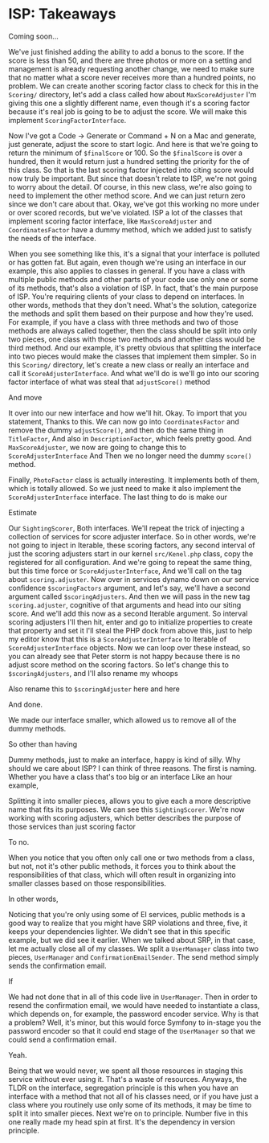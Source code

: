 # ISP: Takeaways

Coming soon...

We've just finished adding the ability to add a bonus to the score. If the score is
less than 50, and there are three photos or more on a setting and management is
already requesting another change, we need to make sure that no matter what a score
never receives more than a hundred points, no problem. We can create another scoring
factor class to check for this in the `Scoring/` directory, let's add a class called how
about `MaxScoreAdjuster` I'm giving this one a slightly different name, even though
it's a scoring factor because it's real job is going to be to adjust the score. We
will make this implement `ScoringFactorInterface`.

Now I've got a Code -> Generate or Command + N on a Mac and generate, just generate,
adjust the score to start logic. And here is that we're going to return the minimum
of `$finalScore` or 100. So the `$finalScore` is over a hundred, then it would return
just a hundred setting the priority for the of this class. So that is the last
scoring factor injected into citing score would now truly be important. But since
that doesn't relate to ISP, we're not going to worry about the detail. Of course, in
this new class, we're also going to need to implement the other method score. And we
can just return zero since we don't care about that. Okay, we've got this working no
more under or over scored records, but we've violated. ISP a lot of the classes
that implement scoring factor interface, like `MaxScoreAdjuster` and `CoordinatesFactor`
have a dummy method, which we added just to satisfy the needs of the interface.

When you see something like this, it's a signal that your interface is polluted or
has gotten fat. But again, even though we're using an interface in our example, this
also applies to classes in general. If you have a class with multiple public methods
and other parts of your code use only one or some of its methods, that's also a
violation of ISP. In fact, that's the main purpose of ISP. You're requiring clients
of your class to depend on interfaces. In other words, methods that they don't need.
What's the solution, categorize the methods and split them based on their purpose and
how they're used. For example, if you have a class with three methods and two of
those methods are always called together, then the class should be split into only
two pieces, one class with those two methods and another class would be third method.
And our example, it's pretty obvious that splitting the interface into two pieces
would make the classes that implement them simpler. So in this `Scoring/` directory,
let's create a new class or really an interface and call it `ScoreAdjusterInterface`. 
And what we'll do is we'll go into our scoring factor interface of what
was steal that `adjustScore()` method

And move

It over into our new interface and how we'll hit. Okay. To import that you statement,
Thanks to this. We can now go into `CoordinatesFactor` and remove the dummy 
`adjustScore()`, and then do the same thing in `TitleFactor`, And also in `DescriptionFactor`,
which feels pretty good. And `MaxScoreAdjuster`, we now are going to change this to
`ScoreAdjusterInterface` And Then we no longer need the dummy `score()` method.

Finally, `PhotoFactor` class is actually interesting. It implements both of them, which is
totally allowed. So we just need to make it also implement the `ScoreAdjusterInterface`
interface. The last thing to do is make our

Estimate

Our `SightingScorer`, Both interfaces. We'll repeat the trick of injecting a collection
of services for score adjuster interface. So in other words, we're not going to
inject in Iterable, these scoring factors, any second interval of just the scoring
adjusters start in our kernel `src/Kenel.php` class, copy the registered for all
configuration. And we're going to repeat the same thing, but this time force or
`ScoreAdjusterInterface`, And we'll call on the tag about `scoring.adjuster`. Now over
in services dynamo down on our service confidence `$scoringFactors` argument, and let's
say, we'll have a second argument called `$scoringAdjusters`. And then we will pass in
the new tag `scoring.adjuster`, cognitive of that arguments and head into our
siting score. And we'll add this now as a second Iterable argument. So interval
scoring adjusters I'll then hit, enter and go to initialize properties to create that
property and set it I'll steal the PHP dock from above this, just to help my editor
know that this is a `ScoreAdjusterInterface` to Iterable of `ScoreAdjusterInterface`
objects. Now we can loop over these instead, so you can already see that Peter storm
is not happy because there is no adjust score method on the scoring factors. So let's
change this to `$scoringAdjusters`, and I'll also rename my whoops

Also rename this to `$scoringAdjuster` here and here

And done.

We made our interface smaller, which allowed us to remove all of the dummy methods.

So other than having

Dummy methods, just to make an interface, happy is kind of silly. Why should we care
about ISP? I can think of three reasons. The first is naming. Whether you have a
class that's too big or an interface Like an hour example,

Splitting it into smaller pieces, allows you to give each a more descriptive name
that fits its purposes. We can see this `SightingScorer`. We're now working with
scoring adjusters, which better describes the purpose of those services than just
scoring factor

To no.

When you notice that you often only call one or two methods from a class, but not,
not it's other public methods, it forces you to think about the responsibilities of
that class, which will often result in organizing into smaller classes based on those
responsibilities.

In other words,

Noticing that you're only using some of EI services, public methods is a good way to
realize that you might have SRP violations and three, five, it keeps your
dependencies lighter. We didn't see that in this specific example, but we did see it
earlier. When we talked about SRP, in that case, let me actually close all of my
classes. We split a `UserManager` class into two pieces, `UserManager` and 
`ConfirmationEmailSender`. The send method simply sends the confirmation email.

If

We had not done that in all of this code live in `UserManager`. Then in order to
resend the confirmation email, we would have needed to instantiate a class, which
depends on, for example, the password encoder service. Why is that a problem? Well,
it's minor, but this would force Symfony to in-stage you the password encoder so that
it could end stage of the `UserManager` so that we could send a confirmation email.

Yeah.

Being that we would never, we spent all those resources in staging this service
without ever using it. That's a waste of resources. Anyways, the TLDR on the
interface, segregation principle is this when you have an interface with a method
that not all of his classes need, or if you have just a class where you routinely use
only some of its methods, it may be time to split it into smaller pieces. Next we're
on to principle. Number five in this one really made my head spin at first. It's the
dependency in version principle.

